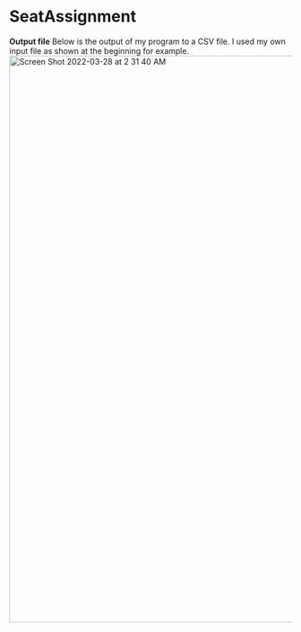 # SeatAssignment


**Output file**
Below is the output of my program to a CSV file. I used my own input file as shown at the beginning for example. 
<img width="1010" alt="Screen Shot 2022-03-28 at 2 31 40 AM" src="https://user-images.githubusercontent.com/71516184/160348285-2cb292dd-0930-423a-9f58-e6e3692ee388.png">
